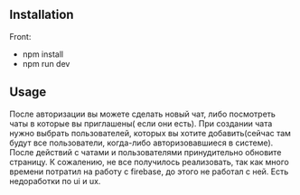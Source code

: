 ## Installation

Front:

- npm install
- npm run dev

## Usage

После авторизации вы можете сделать новый чат, либо посмотреть чаты в которые вы приглашены( если они есть). При создании чата нужно выбрать пользователей, которых вы хотите добавить(сейчас там будут все пользователи, когда-либо авторизовавшиеся в системе). После действий с чатами и пользователями принудительно обновите страницу. К сожалению, не все получилось реализовать, так как много времени потратил на работу с firebase, до этого не работал с ней. Есть недоработки по ui и ux.